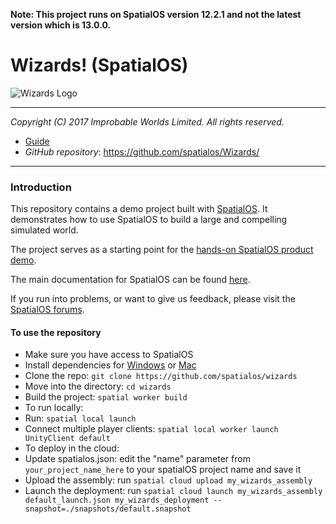 **Note: This project runs on SpatialOS version 12.2.1 and not the latest version which is 13.0.0.**

# Wizards! (SpatialOS)

![Wizards Logo](wizards-logo.jpg)

*****

*Copyright (C) 2017 Improbable Worlds Limited. All rights reserved.*

- [Guide](https://docs.improbable.io/reference/latest/getting-started/tour/intro)
- *GitHub repository*: https://github.com/spatialos/Wizards/

*****

### Introduction

This repository contains a demo project built with [SpatialOS](http://www.spatialos.com).
It demonstrates how to use SpatialOS to build a large and compelling simulated world.

The project serves as a starting point for the [hands-on SpatialOS product demo](https://docs.improbable.io/reference/latest/shared/get-started/tour).

The main documentation for SpatialOS can be found [here](https://spatialos.improbable.io/docs/reference/latest/index).

If you run into problems, or want to give us feedback, please visit the [SpatialOS forums](https://forums.improbable.io/).

#### To use the repository

* Make sure you have access to SpatialOS
* Install dependencies for [Windows](https://docs.improbable.io/reference/latest/shared/get-started/setup/win) or [Mac](https://spatialos.improbable.io/docs/reference/latest/shared/get-started/setup/mac)
* Clone the repo: `git clone https://github.com/spatialos/wizards`
* Move into the directory: `cd wizards`
* Build the project: `spatial worker build`
* To run locally:
* Run: `spatial local launch`
* Connect multiple player clients: `spatial local worker launch UnityClient default`
* To deploy in the cloud:
* Update spatialos.json: edit the "name" parameter from `your_project_name_here` to your spatialOS project name and save it
* Upload the assembly: run `spatial cloud upload my_wizards_assembly`
* Launch the deployment: run `spatial cloud launch my_wizards_assembly default_launch.json my_wizards_deployment --snapshot=./snapshots/default.snapshot`
